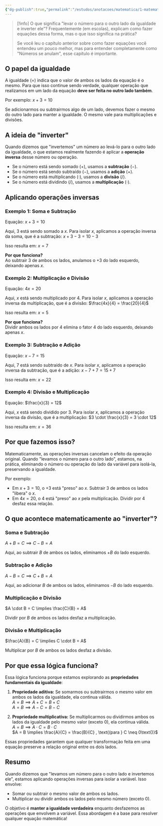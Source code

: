 ```yaml
---
{"dg-publish":true,"permalink":"/estudos/anotacoes/matematica/1-matematica-fundamental/3-algebra/3-5-operacoes-inversas-em-equacoes/","updated":"2025-03-08T18:09:44.490-03:00"}
---
```


> [!info] O que significa "levar o número para o outro lado da igualdade e inverter ele"?
> Frequentemente (em escolas), explicam como fazer equações dessa forma, mas o que isso significa na prática?
> 
> Se você leu o capítulo anterior sobre como fazer equações você entendeu um pouco melhor, mas para entender completamente como "Números se anulam", esse capítulo é importante.

## O papel da igualdade

A igualdade ($=$) indica que o valor de ambos os lados da equação é o mesmo. Para que isso continue sendo verdade, qualquer operação que realizamos em um lado da equação **deve ser feita no outro lado também**.

Por exemplo:  $x + 3 = 10$  

Se adicionarmos ou subtrairmos algo de um lado, devemos fazer o mesmo do outro lado para manter a igualdade. O mesmo vale para multiplicações e divisões.

## A ideia de "inverter"

Quando dizemos que "invertemos" um número ao levá-lo para o outro lado da igualdade, o que estamos realmente fazendo é aplicar a **operação inversa** desse número ou operação.

- Se o número está sendo somado ($+$), usamos a **subtração** ($-$).
- Se o número está sendo subtraído ($-$), usamos a **adição** ($+$).
- Se o número está multiplicando ($\cdot$), usamos a **divisão** ($/$).
- Se o número está dividindo ($/$), usamos a **multiplicação** ($\cdot$).

## Aplicando operações inversas

### Exemplo 1: Soma e Subtração

Equação: $x + 3 = 10$

Aqui, $3$ está sendo somado a $x$. Para isolar $x$, aplicamos a operação inversa da soma, que é a subtração: $x + 3 - 3 = 10 - 3$

Isso resulta em: $x = 7$

**Por que funciona?**  
Ao subtrair $3$ de ambos os lados, anulamos o $+3$ do lado esquerdo, deixando apenas $x$.

### Exemplo 2: Multiplicação e Divisão

Equação: $4x = 20$

Aqui, $x$ está sendo multiplicado por $4$. Para isolar $x$, aplicamos a operação inversa da multiplicação, que é a divisão: $\frac{4x}{4} = \frac{20}{4}$

Isso resulta em: $x = 5$

**Por que funciona?**  
Dividir ambos os lados por $4$ elimina o fator $4$ do lado esquerdo, deixando apenas $x$.

### Exemplo 3: Subtração e Adição

Equação: $x - 7 = 15$

Aqui, $7$ está sendo subtraído de $x$. Para isolar $x$, aplicamos a operação inversa da subtração, que é a adição: $x - 7 + 7 = 15 + 7$

Isso resulta em: $x = 22$

### Exemplo 4: Divisão e Multiplicação

Equação: $\frac{x}{3} = 12$

Aqui, $x$ está sendo dividido por $3$. Para isolar $x$, aplicamos a operação inversa da divisão, que é a multiplicação: $3 \cdot \frac{x}{3} = 3 \cdot 12$

Isso resulta em: $x = 36$

## Por que fazemos isso?

Matematicamente, as operações inversas cancelam o efeito da operação original. Quando "levamos o número para o outro lado", estamos, na prática, eliminando o número ou operação do lado da variável para isolá-la, preservando a igualdade.

Por exemplo:

- Em $x + 3 = 10$, o $+3$ está "preso" ao $x$. Subtrair $3$ de ambos os lados "libera" o $x$.
- Em $4x = 20$, o $4$ está "preso" ao $x$ pela multiplicação. Dividir por $4$ desfaz essa relação.

## O que acontece matematicamente ao "inverter"?

### Soma e Subtração

$A + B = C \implies C - B = A$

Aqui, ao subtrair $B$ de ambos os lados, eliminamos $+B$ do lado esquerdo.

### Subtração e Adição

$A - B = C \implies C + B = A$

Aqui, ao adicionar $B$ de ambos os lados, eliminamos $-B$ do lado esquerdo.

### Multiplicação e Divisão

$A \cdot B = C \implies \frac{C}{B} = A$

Dividir por $B$ de ambos os lados desfaz a multiplicação.

### Divisão e Multiplicação

$\frac{A}{B} = C \implies C \cdot B = A$

Multiplicar por $B$ de ambos os lados desfaz a divisão.

## Por que essa lógica funciona?

Essa lógica funciona porque estamos explorando as **propriedades fundamentais da igualdade**:

1. **Propriedade aditiva:** Se somarmos ou subtrairmos o mesmo valor em ambos os lados da igualdade, ela continua válida.  
    $A = B \implies A + C = B + C$  
    $A = B \implies A - C = B - C$

2. **Propriedade multiplicativa:** Se multiplicarmos ou dividirmos ambos os lados da igualdade pelo mesmo valor (exceto $0$), ela continua válida.  
    $A = B \implies A \cdot C = B \cdot C$  
    $A = B \implies \frac{A}{C} = \frac{B}{C} , \text{(para } C \neq 0\text{)}$
    

Essas propriedades garantem que qualquer transformação feita em uma equação preserve a relação original entre os dois lados.

## Resumo

Quando dizemos que "levamos um número para o outro lado e invertemos ele", estamos aplicando operações inversas para isolar a variável. Isso envolve:

- Somar ou subtrair o mesmo valor de ambos os lados.
- Multiplicar ou dividir ambos os lados pelo mesmo número (exceto $0$).

O objetivo é **manter a igualdade verdadeira** enquanto desfazemos as operações que envolvem a variável. Essa abordagem é a base para resolver qualquer equação matemática!
